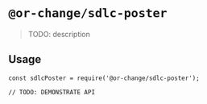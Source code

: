 # `@or-change/sdlc-poster`

> TODO: description

## Usage

```
const sdlcPoster = require('@or-change/sdlc-poster');

// TODO: DEMONSTRATE API
```
